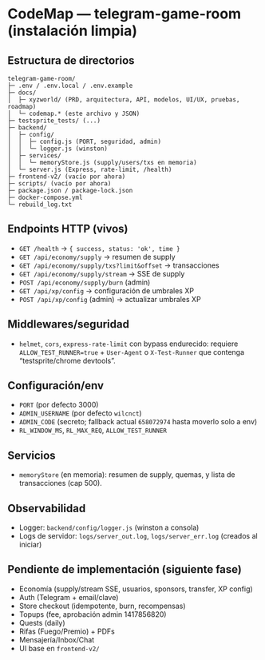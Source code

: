 # CodeMap — telegram-game-room (instalación limpia)

## Estructura de directorios

```
telegram-game-room/
├─ .env / .env.local / .env.example
├─ docs/
│  ├─ xyzworld/ (PRD, arquitectura, API, modelos, UI/UX, pruebas, roadmap)
│  └─ codemap.* (este archivo y JSON)
├─ testsprite_tests/ (...)
├─ backend/
│  ├─ config/
│  │  ├─ config.js (PORT, seguridad, admin)
│  │  └─ logger.js (winston)
│  ├─ services/
│  │  └─ memoryStore.js (supply/users/txs en memoria)
│  └─ server.js (Express, rate-limit, /health)
├─ frontend-v2/ (vacío por ahora)
├─ scripts/ (vacío por ahora)
├─ package.json / package-lock.json
├─ docker-compose.yml
└─ rebuild_log.txt
```

## Endpoints HTTP (vivos)
- `GET /health` → `{ success, status: 'ok', time }`
- `GET /api/economy/supply` → resumen de supply
- `GET /api/economy/supply/txs?limit&offset` → transacciones
- `GET /api/economy/supply/stream` → SSE de supply
- `POST /api/economy/supply/burn` (admin)
- `GET /api/xp/config` → configuración de umbrales XP
- `POST /api/xp/config` (admin) → actualizar umbrales XP

## Middlewares/seguridad
- `helmet`, `cors`, `express-rate-limit` con bypass endurecido: requiere `ALLOW_TEST_RUNNER=true` + `User-Agent` o `X-Test-Runner` que contenga “testsprite/chrome devtools”.

## Configuración/env
- `PORT` (por defecto 3000)
- `ADMIN_USERNAME` (por defecto `wilcnct`)
- `ADMIN_CODE` (secreto; fallback actual `658072974` hasta moverlo solo a env)
- `RL_WINDOW_MS`, `RL_MAX_REQ`, `ALLOW_TEST_RUNNER`

## Servicios
- `memoryStore` (en memoria): resumen de supply, quemas, y lista de transacciones (cap 500).

## Observabilidad
- Logger: `backend/config/logger.js` (winston a consola)
- Logs de servidor: `logs/server_out.log`, `logs/server_err.log` (creados al iniciar)

## Pendiente de implementación (siguiente fase)
- Economía (supply/stream SSE, usuarios, sponsors, transfer, XP config)
- Auth (Telegram + email/clave)
- Store checkout (idempotente, burn, recompensas)
- Topups (fee, aprobación admin 1417856820)
- Quests (daily)
- Rifas (Fuego/Premio) + PDFs
- Mensajería/Inbox/Chat
- UI base en `frontend-v2/`
